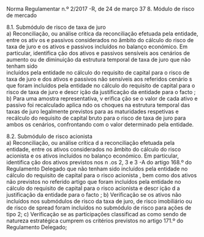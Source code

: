  
 
 
Norma Regulamentar  n.º 2/2017 -R, de 24 de março  37 
8. Módulo de risco de mercado  
 
8.1. Submódulo de risco de taxa de juro  
a) Reconciliação, ou análise crítica  da reconciliação efetuada pela entidade, entre os ativ os e 
passivos considerados no âmbito do cálculo do risco de taxa de juro e os ativos e passivos 
incluídos no balanço económico. Em particular, identifica ção dos ativos e passivos sensíveis aos 
cenários de aumento ou de diminuição da estrutura temporal de taxa de juro que não tenham sido  
incluídos pela entidade no cálculo do requisito de capital para o risco de taxa de juro  e dos ativos 
e passivos não sensíveis aos referidos cenário s que foram incluídos pela entidade no cálculo do 
requisito de capital para o risco de taxa de juro  e descr ição da justificação da entidade para o 
facto ; 
b) Para uma amostra representativa, v erifica ção se o valor de cada ativo e passivo foi 
recalculado aplica ndo os choques na estrutura temporal das taxas de juro  legalmente previstos 
para as maturidades respetivas  e recálculo do requisito de capital bruto para o risco de taxa de 
juro para ambos os cenários, confrontando com o valor determinado pela entidade.  
 
8.2. Submódulo de risco acionista  
a) Reconciliação, ou análise crítica d a reconciliação efetuada pela entidade, entre os ativos 
considerados no âmbito do cálculo do risco acionista e os ativos incluídos no balanço 
económico. Em particular, identifica ção dos ativos previstos nos n .os 2, 3 e 3 -A do artigo 168.º do 
Regulamento Delegado  que não tenham sido  incluídos pela entidade no cálculo do requisito de 
capital para o risco acionista , bem como dos ativos não previstos no referido artigo que foram 
incluídos pela entidade no cálculo do requisito de capital para o risco acionista  e descr ição d a 
justificação da entidade para o facto ; 
b) Verificação se os ativos não incluídos nos submódulos de risco da taxa de juro, de risco 
imobiliário ou de risco de spread  foram incluídos no submódulo de risco para ações de tipo  2; 
c) Verificação se as participações  classificad as como sendo de natureza estratégica cumprem 
os critérios previstos no artigo 171.º do Regulamento Delegado;  